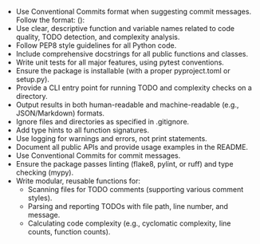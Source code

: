 - Use Conventional Commits format when suggesting commit messages. Follow the format: <type>(<scope>): <short summary>
- Use clear, descriptive function and variable names related to code quality, TODO detection, and complexity analysis.
- Follow PEP8 style guidelines for all Python code.
- Include comprehensive docstrings for all public functions and classes.
- Write unit tests for all major features, using pytest conventions.
- Ensure the package is installable (with a proper pyproject.toml or setup.py).
- Provide a CLI entry point for running TODO and complexity checks on a directory.
- Output results in both human-readable and machine-readable (e.g., JSON/Markdown) formats.
- Ignore files and directories as specified in .gitignore.
- Add type hints to all function signatures.
- Use logging for warnings and errors, not print statements.
- Document all public APIs and provide usage examples in the README.
- Use Conventional Commits for commit messages.
- Ensure the package passes linting (flake8, pylint, or ruff) and type checking (mypy).
- Write modular, reusable functions for:
    - Scanning files for TODO comments (supporting various comment styles).
    - Parsing and reporting TODOs with file path, line number, and message.
    - Calculating code complexity (e.g., cyclomatic complexity, line counts, function counts).
